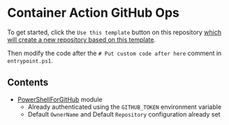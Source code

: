 # Container Action GitHub Ops

To get started,
click the
`Use this template`
button on this repository
[which will create a new repository based on this template](https://github.blog/2019-06-06-generate-new-repositories-with-repository-templates/).

Then modify the code after the
`# Put custom code after here`
comment in
`entrypoint.ps1`.

## Contents

* [PowerShellForGitHub](https://github.com/Microsoft/PowerShellForGitHub) module
  * Already authenticated using the `GITHUB_TOKEN` environment variable
  * Default `OwnerName` and Default `Repository` configuration already set
